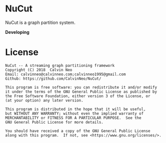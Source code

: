 # NuCut
NuCut is a graph partition system.

**Developing**

# License

    NuCut -- A streaming graph partitioning framework
    Copyright (C) 2018  Calvin Neo 
    Email: calvinneo@calvinneo.com;calvinneo1995@gmail.com
    Github: https://github.com/CalvinNeo/NuCut/

    This program is free software: you can redistribute it and/or modify
    it under the terms of the GNU General Public License as published by
    the Free Software Foundation, either version 3 of the License, or
    (at your option) any later version.

    This program is distributed in the hope that it will be useful,
    but WITHOUT ANY WARRANTY; without even the implied warranty of
    MERCHANTABILITY or FITNESS FOR A PARTICULAR PURPOSE.  See the
    GNU General Public License for more details.

    You should have received a copy of the GNU General Public License
    along with this program.  If not, see <https://www.gnu.org/licenses/>.

